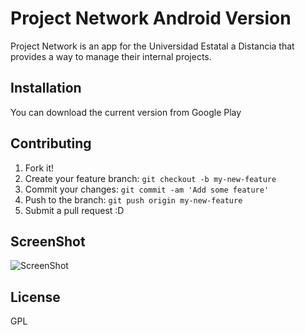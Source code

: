 # Project Network Android Version

Project Network is an app for the Universidad Estatal a Distancia that provides a way to manage their internal projects.

## Installation

You can download the current version from Google Play

## Contributing

1. Fork it!
2. Create your feature branch: `git checkout -b my-new-feature`
3. Commit your changes: `git commit -am 'Add some feature'`
4. Push to the branch: `git push origin my-new-feature`
5. Submit a pull request :D

## ScreenShot

![ScreenShot](https://raw.github.com/UNED-Investiga/Project-Network-Android/new-ui/app/src/main/res/screenshot/00.png)

## License

GPL
